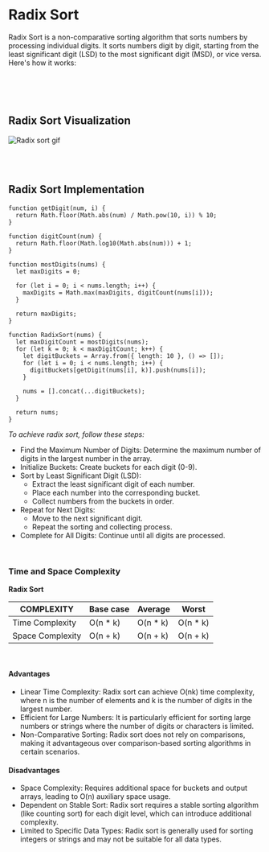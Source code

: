# **Radix Sort**

<p>
Radix Sort is a non-comparative sorting algorithm that sorts numbers by processing individual digits. It sorts numbers digit by digit, starting from the least significant digit (LSD) to the most significant digit (MSD), or vice versa. Here's how it works:
</p>

<br/>
<br/>
<br/>

## Radix Sort Visualization

![Radix sort gif](../public/gifs/radix-sort.gif)

<br/>
<br/>

## Radix Sort Implementation

```
function getDigit(num, i) {
  return Math.floor(Math.abs(num) / Math.pow(10, i)) % 10;
}

function digitCount(num) {
  return Math.floor(Math.log10(Math.abs(num))) + 1;
}

function mostDigits(nums) {
  let maxDigits = 0;

  for (let i = 0; i < nums.length; i++) {
    maxDigits = Math.max(maxDigits, digitCount(nums[i]));
  }

  return maxDigits;
}

function RadixSort(nums) {
  let maxDigitCount = mostDigits(nums);
  for (let k = 0; k < maxDigitCount; k++) {
    let digitBuckets = Array.from({ length: 10 }, () => []);
    for (let i = 0; i < nums.length; i++) {
      digitBuckets[getDigit(nums[i], k)].push(nums[i]);
    }

    nums = [].concat(...digitBuckets);
  }

  return nums;
}
```

_To achieve radix sort, follow these steps:_

- Find the Maximum Number of Digits: Determine the maximum number of digits in the largest number in the array.
- Initialize Buckets: Create buckets for each digit (0-9).
- Sort by Least Significant Digit (LSD):
  - Extract the least significant digit of each number.
  - Place each number into the corresponding bucket.
  - Collect numbers from the buckets in order.
- Repeat for Next Digits:
  - Move to the next significant digit.
  - Repeat the sorting and collecting process.
- Complete for All Digits: Continue until all digits are processed.

<br />

### Time and Space Complexity

**Radix Sort**

| COMPLEXITY       | Base case | Average   | Worst     |
| ---------------- | --------- | --------- | --------- |
| Time Complexity  | O(n \* k) | O(n \* k) | O(n \* k) |
| Space Complexity | O(n + k)  | O(n + k)  | O(n + k)  |

<br />

#### Advantages

- Linear Time Complexity: Radix sort can achieve O(nk) time complexity, where n is the number of elements and k is the number of digits in the largest number.
- Efficient for Large Numbers: It is particularly efficient for sorting large numbers or strings where the number of digits or characters is limited.
- Non-Comparative Sorting: Radix sort does not rely on comparisons, making it advantageous over comparison-based sorting algorithms in certain scenarios.

#### Disadvantages

- Space Complexity: Requires additional space for buckets and output arrays, leading to O(n) auxiliary space usage.
- Dependent on Stable Sort: Radix sort requires a stable sorting algorithm (like counting sort) for each digit level, which can introduce additional complexity.
- Limited to Specific Data Types: Radix sort is generally used for sorting integers or strings and may not be suitable for all data types.
